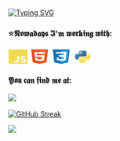 # 
[![Typing SVG](https://readme-typing-svg.herokuapp.com?color=%235C24B8&lines=Hello%2C+im+Victor+Hugo+%F0%9F%91%8F;Just+a+novice+developer.+;+Learning+Front%2Fback-end)](https://git.io/typing-svg)

### ⭐𝕹𝖔𝖜𝖆𝖉𝖆𝖞𝖘 𝕴'𝖒 𝖜𝖔𝖗𝖐𝖎𝖓𝖌 𝖜𝖎𝖙𝖍:
<div style="display: inline_block"><img align="center" alt="Rafa-Js" height="30" width="40" src="https://raw.githubusercontent.com/devicons/devicon/master/icons/javascript/javascript-plain.svg">
  <img align="center" alt="Rafa-HTML" height="30" width="40" src="https://raw.githubusercontent.com/devicons/devicon/master/icons/html5/html5-original.svg">
  <img align="center" alt="Rafa-CSS" height="30" width="40" src="https://raw.githubusercontent.com/devicons/devicon/master/icons/css3/css3-original.svg">
  <img align="center" alt="Rafa-Python" height="30" width="40" src="https://raw.githubusercontent.com/devicons/devicon/master/icons/python/python-original.svg">
</div>

### 𝖄𝖔𝖚 𝖈𝖆𝖓 𝖋𝖎𝖓𝖉 𝖒𝖊 𝖆𝖙:

<div text-align="justify">
  <a href="https://www.linkedin.com/in/victor-hugo-96719a232/" target="_blank">
    <img height="auto" width="40" src="https://image.flaticon.com/icons/png/512/174/174857.png" />
  </a>
</div>

[![GitHub Streak](http://github-readme-streak-stats.herokuapp.com?user=VictorHugoCC&theme=github-dark&date_format=M%20j%5B%2C%20Y%5D)](https://git.io/streak-stats)

<div>
  <a href="https://github.com/anuraghazra/github-readme-stats#customization">
  <img height="180em" src="https://github-readme-stats.vercel.app/api/top-langs/?username=VictorHugoCC&layout=compact&langs_count=7&theme=dracula"/>
</div>
